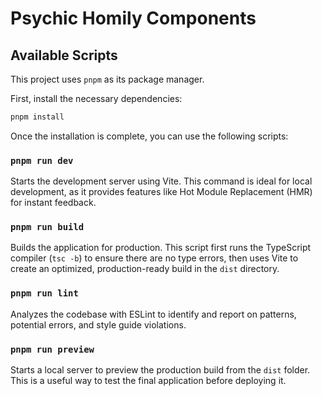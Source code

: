# Psychic Homily Components

## Available Scripts

This project uses `pnpm` as its package manager.

First, install the necessary dependencies:

```bash
pnpm install
```

Once the installation is complete, you can use the following scripts:

### `pnpm run dev`

Starts the development server using Vite. This command is ideal for local development, as it provides features like Hot Module Replacement (HMR) for instant feedback.

### `pnpm run build`

Builds the application for production. This script first runs the TypeScript compiler (`tsc -b`) to ensure there are no type errors, then uses Vite to create an optimized, production-ready build in the `dist` directory.

### `pnpm run lint`

Analyzes the codebase with ESLint to identify and report on patterns, potential errors, and style guide violations.

### `pnpm run preview`

Starts a local server to preview the production build from the `dist` folder. This is a useful way to test the final application before deploying it.
